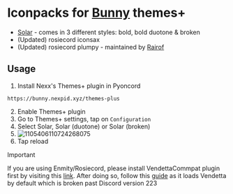 # Iconpacks for [Bunny](https://github.com/pyoncord) themes+

- [Solar](https://www.figma.com/community/file/1166831539721848736) - comes in 3 different styles: bold, bold duotone & broken
- (Updated) rosiecord iconsax
- (Updated) rosiecord plumpy - maintained by [Rairof](https://github.com/Rairof)

## Usage

1. Install Nexx's Themes+ plugin in Pyoncord
```
https://bunny.nexpid.xyz/themes-plus
```
2. Enable Themes+ plugin
3. Go to Themes+ settings, tap on `Configuration`
4. Select Solar, Solar (duotone) or Solar (broken)
5. ![1105406110724268075](https://github.com/user-attachments/assets/504c6bb1-68da-41d4-913d-1dc293c6b632)
6. Tap reload
> [!IMPORTANT]
> If you are using Enmity/Rosiecord, please install VendettaCommpat plugin first by visiting this [link](https://discord.com/channels/950850315601711176/1019645460589318165/1211473409154744350). After doing so, follow this [guide](https://discord.com/channels/950850315601711176/1239393517151846412) as it loads Vendetta by default which is broken past Discord version 223

